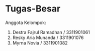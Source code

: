 # Tugas-Besar

Anggota Kelompok:
1. Destra Fajrul Ramadhan / 3311901061
2. Resky Aria Munanda / 3311901076
3. Myrna Novia / 3311901082
